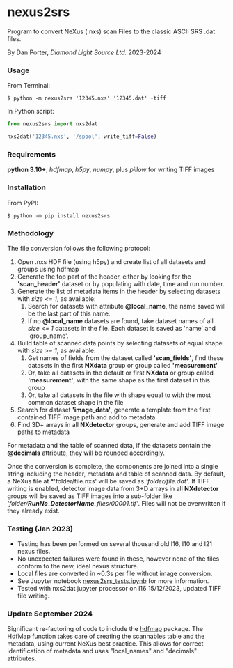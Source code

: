# nexus2srs
Program to convert NeXus (.nxs) scan Files to the classic ASCII SRS .dat files.


By Dan Porter, *Diamond Light Source Ltd.* 2023-2024


### Usage
From Terminal:
```
$ python -m nexus2srs '12345.nxs' '12345.dat' -tiff
```

In Python script:
```Python
from nexus2srs import nxs2dat

nxs2dat('12345.nxs', '/spool', write_tiff=False)
```

### Requirements
**python 3.10+**,
*hdfmap*, *h5py*, *numpy*, plus *pillow* for writing TIFF images

### Installation
From PyPI:
```
$ python -m pip install nexus2srs
```

### Methodology
The file conversion follows the following protocol:
1. Open .nxs HDF file (using h5py) and create list of all datasets and groups using hdfmap
2. Generate the top part of the header, either by looking for the **'scan_header'** dataset or by populating with date, time and run number.
3. Generate the list of metadata items in the header by selecting datasets with *size <= 1*, as available:
   1. Search for datasets with attribute **@local_name**, the name saved will be the last part of this name.
   2. If no **@local_name** datasets are found, take dataset names of all *size <= 1* datasets in the file. Each dataset is saved as 'name' and 'group_name'.
4. Build table of scanned data points by selecting datasets of equal shape with *size >= 1*, as available:
   1. Get names of fields from the dataset called **'scan_fields'**, find these datasets in the first **NXdata** group or group called **'measurement'**
   2. Or, take all datasets in the default or first **NXdata** or group called **'measurement'**, with the same shape as the first dataset in this group
   3. Or, take all datasets in the file with shape equal to with the most common dataset shape in the file
5. Search for dataset **'image_data'**, generate a template from the first contained TIFF image path and add to metadata
6. Find 3D+ arrays in all **NXdetector** groups, generate and add TIFF image paths to metadata 


For metadata and the table of scanned data, if the datasets contain the **@decimals** attribute, they will be rounded accordingly. 


Once the conversion is complete, the components are joined into a single string including the header, metadata and 
table of scanned data. By default, a NeXus file at *'folder/file.nxs' will be saved as *'folder/file.dat'*. 
If TIFF writing is enabled, detector image data from 3+D arrays in all **NXdetector** groups will be saved as TIFF 
images into a sub-folder like *'folder/****RunNo***_***DetectorName****_files/00001.tif'*. Files will not be overwritten if 
they already exist.

### Testing (Jan 2023)

 - Testing has been performed on several thousand old I16, I10 and I21 nexus files.
 - No unexpected failures were found in these, however none of the files conform to the new, ideal nexus structure.
 - Local files are converted in ~0.3s per file without image conversion.
 - See Jupyter notebook [nexus2srs_tests.ipynb](https://github.com/DiamondLightSource/nexus2srs/blob/master/examples/nexus2srs_tests.ipynb) for more information.
 - Tested with nxs2dat jupyter processor on I16 15/12/2023, updated TIFF file writing.

### Update September 2024

Significant re-factoring of code to include the [hdfmap](https://github.com/DiamondLightSource/hdfmap) package.
The HdfMap function takes care of creating the scannables table and the metadata, using current NeXus best practice.
This allows for correct identification of metadata and uses "local_names" and "decimals" attributes.

